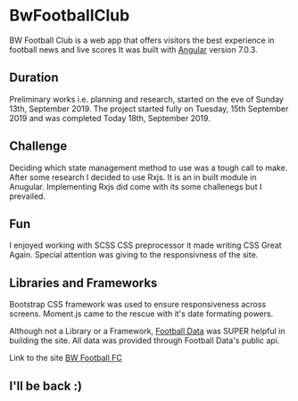 # BwFootballClub

BW Football Club is a web app that offers visitors the best experience in football news and live scores
It was built with [Angular](https://angular.io) version 7.0.3.

## Duration

Preliminary works i.e. planning and research, started on the eve of Sunday 13th, September 2019. The project started fully on Tuesday, 15th September 2019 and was completed Today 18th, September 2019.

## Challenge

Deciding which state management method to use was a tough call to make. After some research I decided to use Rxjs. It is an in built module in Anugular. 
Implementing Rxjs did come with its some challenegs but I prevailed.

## Fun

I enjoyed working with SCSS CSS preprocessor it made writing CSS Great Again.
Special attention was giving to the responsivness of the site.

## Libraries and Frameworks 

Bootstrap CSS framework was used to ensure responsiveness across screens.
Moment.js came to the rescue with it's date formating powers.

Although not a Library or a Framework, [Football Data](https://www.football-data.org) was SUPER helpful in building the site.
All data was provided through Football Data's public api.


Link to the site [BW Football FC](https://bw-football-club.netlify.com)
## I'll be back :)